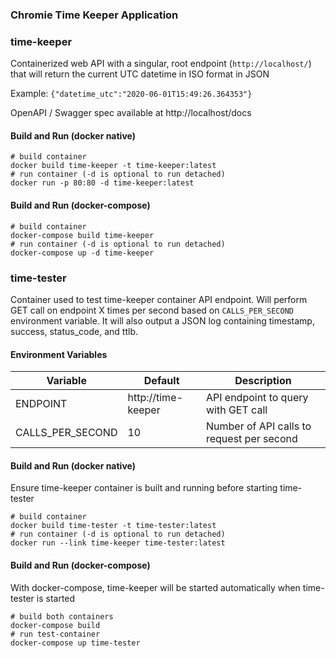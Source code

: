 ### Chromie Time Keeper Application

### time-keeper
Containerized web API with a singular, root endpoint (`http://localhost/`) that will return the current UTC datetime in ISO format in JSON

Example: `{"datetime_utc":"2020-06-01T15:49:26.364353"}`

OpenAPI / Swagger spec available at http://localhost/docs

#### Build and Run (docker native)
```
# build container
docker build time-keeper -t time-keeper:latest
# run container (-d is optional to run detached)
docker run -p 80:80 -d time-keeper:latest
```

#### Build and Run (docker-compose)
```
# build container
docker-compose build time-keeper
# run container (-d is optional to run detached)
docker-compose up -d time-keeper
```


### time-tester
Container used to test time-keeper container API endpoint.  Will perform GET call on endpoint X times per second based on `CALLS_PER_SECOND` environment variable.  It will also output a JSON log containing timestamp, success, status_code, and ttlb.

#### Environment Variables
| Variable | Default  | Description  |
|-----|-----|-----|
| ENDPOINT  | http://time-keeper  | API endpoint to query with GET call  |
| CALLS_PER_SECOND | 10  | Number of API calls to request per second  |

#### Build and Run (docker native)
Ensure time-keeper container is built and running before starting time-tester

```
# build container
docker build time-tester -t time-tester:latest
# run container (-d is optional to run detached)
docker run --link time-keeper time-tester:latest
```

#### Build and Run (docker-compose)
With docker-compose, time-keeper will be started automatically when time-tester is started

```
# build both containers
docker-compose build
# run test-container
docker-compose up time-tester
```
